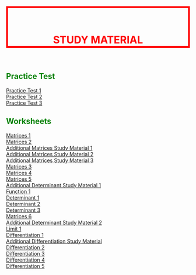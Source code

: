 <main id="main">
<style>
  .title {
  color: red;
  border-color: red;
  border-width: 5px;
  border-style: solid;
  text-align: center;
  padding-top: 70px;
  }
  .heading1 {
  color:green;
  }
  .heading2 {
  color:green;
  }
  </style>
  <h1 class="title">STUDY MATERIAL</h1>
  
  <br>

  <section id="Shiksha_Sopan">
    <h2 class="heading1">Practice Test</h2>
  </section>
  <a href="https://drive.google.com/file/d/1hbcbJz7HhnqUzk8ReswOsmUUncVOdERg/view?usp=sharing" target="_blank">Practice Test 1</a>  
  <br>
  <a href="https://drive.google.com/file/d/1PY2wmz3hjouZ744xsId_YzUaU8pxtZeh/view?usp=sharing" target="_blank">Practice Test 2</a>  
  <br>
  <a href="https://drive.google.com/file/d/1PW5uqc8FSdMb-_hf9WUbXFYeeYl-3STS/view?usp=sharing" target="_blank">Practice Test 3</a>  
 <section>
   <h2 class="heading2">Worksheets</h2>
   </section>
   <a href="https://drive.google.com/file/d/1U5Oj8wr9_HrFOm_VaD43w17OYEMwni7A/view?usp=sharing" target="_blank">Matrices 1</a>
   <br>
  <a href="https://drive.google.com/file/d/1UDjukZm11T-DAJpsEtCFM1KUs2v5hcm-/view?usp=sharing" target="_blank">Matrices 2</a>
  <br>
  <a href="https://drive.google.com/file/d/1UDjukZm11T-DAJpsEtCFM1KUs2v5hcm-/view?usp=sharing" target="_blank">Additional Matrices Study Material 1</a>
  <br>
  <a href="https://drive.google.com/file/d/1UuioAR4sHYtOTQ8NrJ3-1K1ybxBo7Gjp/view?usp=sharing" target="_blank">Additional Matrices Study Material 2</a>
  <br>
  <a href="https://drive.google.com/file/d/1UH-cluuhVNezfbUEPEvxddcJ7VIFBt5D/view?usp=sharing" target="_blank">Additional Matrices Study Material 3</a>
  <br>
  <a href="https://drive.google.com/file/d/1UH-cluuhVNezfbUEPEvxddcJ7VIFBt5D/view?usp=sharing" target="_blank">Matrices 3</a>
  <br>
  <a href="https://drive.google.com/file/d/1UJxeQ9QIdWL9MMCMoA-vcNXnYZMZFnBq/view?usp=sharing" target="_blank">Matrices 4</a>
  <br>
  <a href="https://drive.google.com/file/d/1UO-8Xaixm97BPgnFOPHzPVFMFEyoQ5gg/view?usp=sharing" target="_blank">Matrices 5</a>
  <br>
  <a href="https://drive.google.com/file/d/1UOnu5LEU7bNsWjDMNScFeMCYYrtjrnbp/view?usp=sharing" target="_blank">Additional Determinant Study Material 1</a>
  <br>
  <a href="https://drive.google.com/file/d/1UYNiZAtFMKU1w9e7fFCt4baf2lvLeqSx/view?usp=sharing" target="_blank">Function 1</a>
  <br>
  <a href="https://drive.google.com/file/d/1Ua7hwpxG7EdeoYBLnDyssOFuXbx9rPaf/view?usp=sharing" target="_blank">Determinant 1</a>
  <br>
  <a href="https://drive.google.com/file/d/1Ua7hwpxG7EdeoYBLnDyssOFuXbx9rPaf/view?usp=sharing" target="_blank">Determinant 2</a>
  <br>
  <a href="https://drive.google.com/file/d/1UcBcu4UVVlFOHGQEfGwl1BMI58mZJHqM/view?usp=sharing" target="_blank">Determinant 3</a>
  <br>
  <a href="https://drive.google.com/file/d/1WSdEgnfjAoZ3BxBAdam9Y5gSfbIpX7F4/view?usp=sharing" target="_blank">Matrices 6</a>
  <br>
  <a href="https://drive.google.com/file/d/1W_WveB75yZ5C0LxeAk6QFpy53RaUKQZ9/view?usp=sharing" target="_blank">Additional Determinant Study Material 2</a>
  <br>
  <a href="https://drive.google.com/file/d/1W_WveB75yZ5C0LxeAk6QFpy53RaUKQZ9/view?usp=sharing" target="_blank">Limit 1</a>
  <br>
  <a href="https://drive.google.com/file/d/1c_gCwMVjka_5jb0sN_g9qI3vPKWOyUYc/view?usp=sharing" target="_blank">Differentiation 1</a>
  <br>
  <a href="https://drive.google.com/file/d/1cDamYMlgfhOfJuZGsPmrlPiUvnW-YXUa/view?usp=sharing" target="_blank">Additional Differentiation Study Material</a>
  <br>
  <a href="https://drive.google.com/file/d/1Tj_0QrhPfV2iGP9L7MiO4fRMb6BpQ5cg/view?usp=sharing" target="_blank">Differentiation 2</a>
  <br>
  <a href="https://drive.google.com/file/d/1A4ouYp2yWA12D05RVSjKFn0cYKyUAEe9/view?usp=sharing" target="_blank">Differentiation 3</a>
  <br>
  <a href="https://drive.google.com/file/d/1A4ouYp2yWA12D05RVSjKFn0cYKyUAEe9/view?usp=sharing" target="_blank">Differentiation 4</a>
  <br>
  <a href="https://drive.google.com/file/d/1A4ouYp2yWA12D05RVSjKFn0cYKyUAEe9/view?usp=sharing" target="_blank">Differentiation 5</a>
  <br>
</main>
